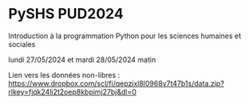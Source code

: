 # PySHS PUD2024

Introduction à la programmation Python pour les sciences humaines et sociales

lundi 27/05/2024 et mardi 28/05/2024 matin


Lien vers les données non-libres : https://www.dropbox.com/scl/fi/qepzixl8l0968v7t47b1s/data.zip?rlkey=fjqk24li2t2oep8kbpimj27bj&dl=0